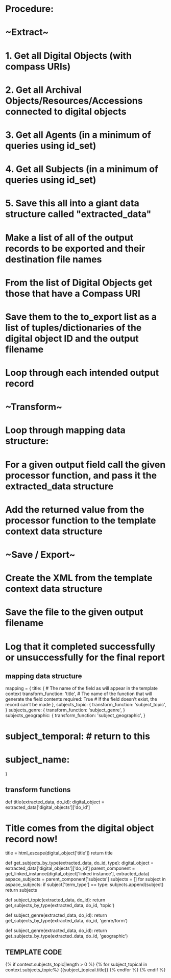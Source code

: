 # Procedure:

# ~Extract~
# 1. Get all Digital Objects (with compass URIs)
# 2. Get all Archival Objects/Resources/Accessions connected to digital objects
# 3. Get all Agents (in a minimum of queries using id_set)
# 4. Get all Subjects (in a minimum of queries using id_set)
# 5. Save this all into a giant data structure called "extracted_data"

# Make a list of all of the output records to be exported and their destination file names
  # From the list of Digital Objects get those that have a Compass URI
  # Save them to the to_export list as a list of tuples/dictionaries of the digital object ID and the output filename

# Loop through each intended output record
  # ~Transform~
  # Loop through mapping data structure:
  #   For a given output field call the given processor function, and pass it the extracted_data structure
  #   Add the returned value from the processor function to the template context data structure
  #
  # ~Save / Export~
  # Create the XML from the template context data structure
  # Save the file to the given output filename
  # Log that it completed successfully or unsuccessfully for the final report

## mapping data structure
mapping = {
  title: {                       # The name of the field as will appear in the template context
    transform_function: 'title', # The name of the function that will generate the field contents
    required: True               # If the field doesn't exist, the record can't be made
  },
  subjects_topic: {
    transform_function: 'subject_topic',
  }
  subjects_genre: {
    transform_function: 'subject_genre',
  }
  subjects_geographic: {
    transform_function: 'subject_geographic',
  }
  #  subject_temporal: # return to this
  # subject_name:
}

## transform functions
def title(extracted_data, do_id):
  digital_object = extracted_data['digital_objects']['do_id']
  # Title comes from the digital object record now!
  title = html_escape(digital_object['title'])
  return title

def get_subjects_by_type(extracted_data, do_id, type):
  digital_object = extracted_data['digital_objects']['do_id']
  parent_component = get_linked_instance(digital_object['linked instance'], extracted_data)
  aspace_subjects = parent_component['subjects']
  subjects = []
  for subject in aspace_subjects:
    if subject['term_type'] == type:
      subjects.append(subject)
  return subjects

def subject_topic(extracted_data, do_id):
  return get_subjects_by_type(extracted_data, do_id, 'topic')

def subject_genre(extracted_data, do_id):
  return get_subjects_by_type(extracted_data, do_id, 'genre/form')

def subject_genre(extracted_data, do_id):
  return get_subjects_by_type(extracted_data, do_id, 'geographic')


## TEMPLATE CODE

{% if context.subjects_topic|length > 0 %}
  {% for subject_topical in context.subjects_topic%}
  <subject><topic>{{subject_topical.title}}</topic></subject>
  {% endfor %}
{% endif %}
